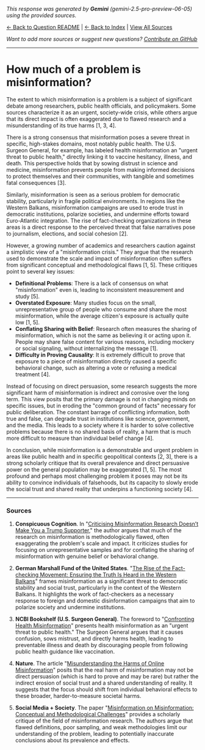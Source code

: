 <!-- 
Generated by: gemini
Model: gemini-2.5-pro-preview-06-05
Prompt type: sources
Generated at: 2025-06-13T09:41:37.185697
-->

*This response was generated by **Gemini** (gemini-2.5-pro-preview-06-05) using the provided sources.*

[← Back to Question README](README.md) | [← Back to Index](../README.md) | [View All Sources](../allsources.md)

*Want to add more sources or suggest new questions? [Contribute on GitHub](https://github.com/justinwest/SuggestedSources)*

---

# How much of a problem is misinformation?

The extent to which misinformation is a problem is a subject of significant debate among researchers, public health officials, and policymakers. Some sources characterize it as an urgent, society-wide crisis, while others argue that its direct impact is often exaggerated due to flawed research and a misunderstanding of its true harms [1, 3, 4].

There is a strong consensus that misinformation poses a severe threat in specific, high-stakes domains, most notably public health. The U.S. Surgeon General, for example, has labeled health misinformation an "urgent threat to public health," directly linking it to vaccine hesitancy, illness, and death. This perspective holds that by sowing distrust in science and medicine, misinformation prevents people from making informed decisions to protect themselves and their communities, with tangible and sometimes fatal consequences [3].

Similarly, misinformation is seen as a serious problem for democratic stability, particularly in fragile political environments. In regions like the Western Balkans, misinformation campaigns are used to erode trust in democratic institutions, polarize societies, and undermine efforts toward Euro-Atlantic integration. The rise of fact-checking organizations in these areas is a direct response to the perceived threat that false narratives pose to journalism, elections, and social cohesion [2].

However, a growing number of academics and researchers caution against a simplistic view of a "misinformation crisis." They argue that the research used to demonstrate the scale and impact of misinformation often suffers from significant conceptual and methodological flaws [1, 5]. These critiques point to several key issues:

*   **Definitional Problems**: There is a lack of consensus on what "misinformation" even is, leading to inconsistent measurement and study [5].
*   **Overstated Exposure**: Many studies focus on the small, unrepresentative group of people who consume and share the most misinformation, while the average citizen's exposure is actually quite low [1, 5].
*   **Conflating Sharing with Belief**: Research often measures the sharing of misinformation, which is not the same as believing it or acting upon it. People may share false content for various reasons, including mockery or social signaling, without internalizing the message [1].
*   **Difficulty in Proving Causality**: It is extremely difficult to prove that exposure to a piece of misinformation directly caused a specific behavioral change, such as altering a vote or refusing a medical treatment [4].

Instead of focusing on direct persuasion, some research suggests the more significant harm of misinformation is indirect and corrosive over the long term. This view posits that the primary damage is not in changing minds on specific issues, but in eroding the "common ground of facts" necessary for public deliberation. The constant barrage of conflicting information, both true and false, can degrade trust in institutions like science, government, and the media. This leads to a society where it is harder to solve collective problems because there is no shared basis of reality, a harm that is much more difficult to measure than individual belief change [4].

In conclusion, while misinformation is a demonstrable and urgent problem in areas like public health and in specific geopolitical contexts [2, 3], there is a strong scholarly critique that its overall prevalence and direct persuasive power on the general population may be exaggerated [1, 5]. The most profound and perhaps most challenging problem it poses may not be its ability to convince individuals of falsehoods, but its capacity to slowly erode the social trust and shared reality that underpins a functioning society [4].

***

### Sources

1.  **Conspicuous Cognition**. In "[Criticising Misinformation Research Doesn’t Make You a Trump Supporter](https://www.conspicuouscognition.com/p/criticising-misinformation-research)," the author argues that much of the research on misinformation is methodologically flawed, often exaggerating the problem's scale and impact. It criticizes studies for focusing on unrepresentative samples and for conflating the sharing of misinformation with genuine belief or behavioral change.

2.  **German Marshall Fund of the United States**. "[The Rise of the Fact-checking Movement: Ensuring the Truth Is Heard in the Western Balkans](https://www.gmfus.org/event/rise-fact-checking-movement-ensuring-truth-heard-western-balkans)" frames misinformation as a significant threat to democratic stability and social trust, particularly in the context of the Western Balkans. It highlights the work of fact-checkers as a necessary response to foreign and domestic disinformation campaigns that aim to polarize society and undermine institutions.

3.  **NCBI Bookshelf (U.S. Surgeon General)**. The foreword to "[Confronting Health Misinformation](https://www.ncbi.nlm.nih.gov/books/NBK572171/)" presents health misinformation as an "urgent threat to public health." The Surgeon General argues that it causes confusion, sows mistrust, and directly harms health, leading to preventable illness and death by discouraging people from following public health guidance like vaccination.

4.  **Nature**. The article "[Misunderstanding the Harms of Online Misinformation](https://www.nature.com/articles/s41586-024-07417-w)" posits that the real harm of misinformation may not be direct persuasion (which is hard to prove and may be rare) but rather the indirect erosion of social trust and a shared understanding of reality. It suggests that the focus should shift from individual behavioral effects to these broader, harder-to-measure societal harms.

5.  **Social Media + Society**. The paper "[Misinformation on Misinformation: Conceptual and Methodological Challenges](https://journals.sagepub.com/doi/full/10.1177/20563051221150412)" provides a scholarly critique of the field of misinformation research. The authors argue that flawed definitions, poor sampling, and weak methodologies limit our understanding of the problem, leading to potentially inaccurate conclusions about its prevalence and effects.